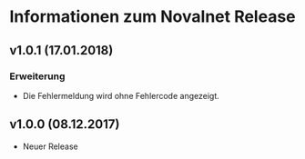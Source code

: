 # Informationen zum Novalnet Release

## v1.0.1 (17.01.2018)

### Erweiterung

- Die Fehlermeldung wird ohne Fehlercode angezeigt.

## v1.0.0 (08.12.2017)

- Neuer Release

